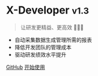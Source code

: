 # X-Developer <small>v1.3</small>

> 让研发更精益、更高效 :rocket::rocket::rocket:

- 自动采集数据生成管理所需的报表
- 降低开发团队的管理成本
- 驱动研发绩效水平提升

[GitHub](https://github.com/FieldTech/xdocs/)
[开始使用](#快速上手)